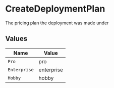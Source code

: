# CreateDeploymentPlan

The pricing plan the deployment was made under


## Values

| Name         | Value        |
| ------------ | ------------ |
| `Pro`        | pro          |
| `Enterprise` | enterprise   |
| `Hobby`      | hobby        |